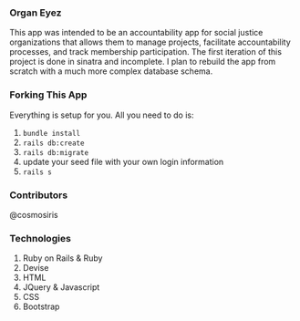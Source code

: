 ### Organ Eyez
This app was intended to be an accountability app for social justice organizations that allows them to manage projects, facilitate accountability processes, and track membership participation. The first iteration of this project is done in sinatra and incomplete. I plan to rebuild the app from scratch with a much more complex database schema. 

### Forking This App
Everything is setup for you. All you need to do is:

1. `bundle install`
2. `rails db:create`
3. `rails db:migrate`
4. update your seed file with your own login information
5. `rails s`


### Contributors
@cosmosiris 

### Technologies 
1. Ruby on Rails & Ruby
2. Devise
3. HTML
4. JQuery & Javascript
5. CSS
6. Bootstrap




